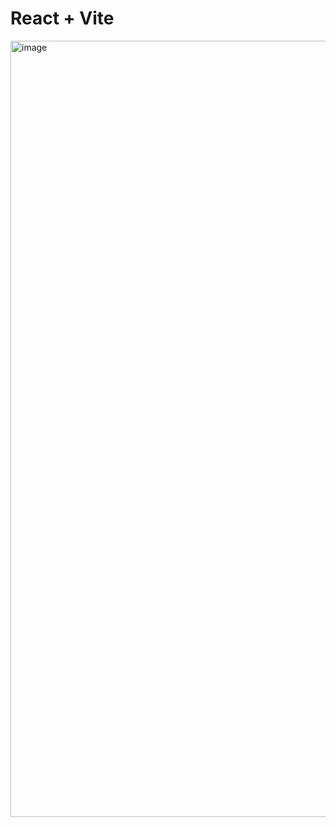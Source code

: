 # React + Vite

<img width="1145" height="1242" alt="image" src="https://github.com/user-attachments/assets/dd8fb079-71b3-4ee5-b0b9-6d8f288fbea9" />
